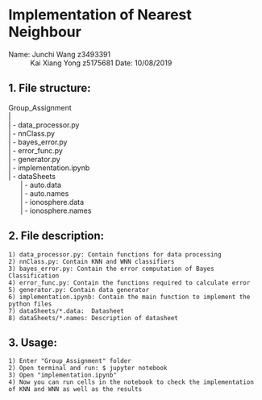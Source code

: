 # Implementation of Nearest Neighbour

Name: Junchi Wang   	z3493391\
&nbsp;&nbsp;&nbsp;&nbsp;&nbsp;&nbsp;&nbsp;&nbsp;&nbsp;&nbsp;&nbsp;Kai Xiang Yong  z5175681
Date:	10/08/2019

## 1. File structure:

Group_Assignment\
|\
| - data_processor.py\
| - nnClass.py\
| - bayes_error.py\
| - error_func.py\
| - generator.py\
| - implementation.ipynb\
| - dataSheets\
&nbsp;&nbsp;&nbsp;&nbsp;&nbsp;&nbsp;| - auto.data\
&nbsp;&nbsp;&nbsp;&nbsp;&nbsp;&nbsp;| - auto.names\
&nbsp;&nbsp;&nbsp;&nbsp;&nbsp;&nbsp;| - ionosphere.data\
&nbsp;&nbsp;&nbsp;&nbsp;&nbsp;&nbsp;| - ionosphere.names
	
## 2. File description:
	1) data_processor.py: Contain functions for data processing
	2) nnClass.py: Contain KNN and WNN classifiers
	3) bayes_error.py: Contain the error computation of Bayes Classification
	4) error_func.py: Contain the functions required to calculate error
	5) generator.py: Contain data generator
	6) implementation.ipynb: Contain the main function to implement the python files
	7) dataSheets/*.data:  Datasheet
	8) dataSheets/*.names: Description of datasheet
	
## 3. Usage:
	
	1) Enter "Group_Assignment" folder
	2) Open terminal and run: $ jupyter notebook
	3) Open "implementation.ipynb"
	4) Now you can run cells in the notebook to check the implementation of KNN and WNN as well as the results
